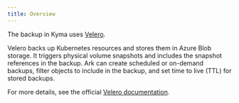 ```yaml
---
title: Overview
---
```


The backup in Kyma uses [Velero](https://github.com/heptio/velero/).

Velero backs up Kubernetes resources and stores them in Azure Blob storage. It triggers physical volume snapshots and includes the snapshot references in the backup. Ark can create scheduled or on-demand backups, filter objects to include in the backup, and set time to live (TTL) for stored backups.

For more details, see the official [Velero documentation](https://velero.io/docs/v1.0.0).